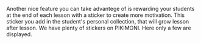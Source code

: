 Another nice feature you can take advantege of is rewarding your students at the end of each lesson with a sticker to create more motivation. This sticker you add in the student's personal collection, that will grow lesson after lesson. We have plenty of stickers on PIKIMONI. Here only a few are displayed. 
